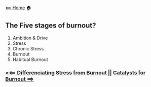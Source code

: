 [<== Home](README.md) 🏠

## The Five stages of burnout?

1. Ambition & Drive
2. Stress
3. Chronic Stress
4. Burnout
5. Habitual Burnout

### [<<== Differenciating Stress from Burnout](stress.md) ||  [Catalysts for Burnout ==>](catalysts.md)
